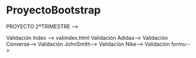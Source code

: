 # ProyectoBootstrap

PROYECTO 2ºTRIMESTRE -->

Validación Index --> valiindex.html
Validación Adidas-->
Validación Converse-->
Validación JohnSmith-->
Validación Nike-->
Validación formu-->
